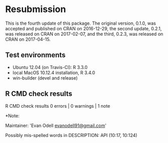 
<!-- cran-comments.md is generated from README.Rmd. Please edit that file -->
Resubmission
============

This is the fourth update of this package. The original version, 0.1.0, was accepted and published on CRAN on 2016-12-29, the second update, 0.2.1, was released on CRAN on 2017-02-07, and the third, 0.2.3, was released on CRAN on 2017-04-15.

Test environments
-----------------

-   Ubuntu 12.04 (on Travis-CI): R 3.3.0
-   local MacOS 10.12.4 installation, R 3.4.0
-   win-builder (devel and release)

R CMD check results
-------------------

R CMD check results 0 errors | 0 warnings | 1 note

\*Note:

Maintainer: 'Evan Odell <evanodell91@gmail.com>'

Possibly mis-spelled words in DESCRIPTION: API (10:17, 10:124)
